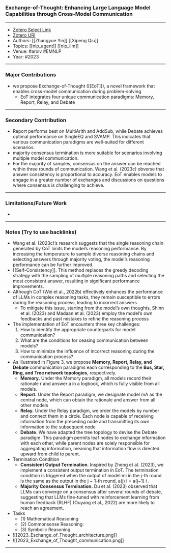 ### Exchange-of-Thought: Enhancing Large Language Model Capabilities through Cross-Model Communication
---
- [Zotero Select Link](zotero://select/groups/2480461/items/97X3273H)
- [Zotero URI](https://www.zotero.org/groups/2480461/items/97X3273H)
- Authors: [[Zhangyue Yin]] [[Xipeng Qiu]] 
- Topics: [[nlp_agent]] [[nlp_llm]]
- Venue: #arxiv #EMNLP
- Year: #2023

---
### Major Contributions
- we propose Exchange-of-Thought ([[EoT]]), a novel framework that enables cross-model communication during problem-solving
	- EoT integrates four unique communication paradigms: Memory, Report, Relay, and Debate
---
### Secondary Contribution
- Report performs best on MultiArith and AddSub, while Debate achieves optimal performance on SingleEQ and SVAMP. This indicates that various communication paradigms are well-suited for different scenarios.
- majority consensus termination is more suitable for scenarios involving multiple model communication.
- For the majority of samples, consensus on the answer can be reached within three rounds of communication. Wang et al. (2023c) obverse that answer consistency is proportional to accuracy. EoT enables models to engage in a greater number of exchanges and discussions on questions where consensus is challenging to achieve.
---
### Limitations/Future Work
- 
---
### Notes (Try to use backlinks)
- Wang et al. (2023c)’s research suggests that the single reasoning chain generated by CoT limits the model’s reasoning performance. By increasing the temperature to sample diverse reasoning chains and selecting answers through majority voting, the model’s reasoning performance can be further improved.
- [[Self-Consistency]]. This method replaces the greedy decoding strategy with the sampling of multiple reasoning paths and selecting the most consistent answer, resulting in significant performance improvements.
- Although CoT (Wei et al., 2022b) effectively enhances the performance of LLMs in complex reasoning tasks, they remain susceptible to errors during the reasoning process, leading to incorrect answers
	- To mitigate this issue, starting from the model’s own thoughts, Shinn et al. (2023) and Madaan et al. (2023) employ the model’s own feedbacks and past mistakes to refine the reasoning process
- The implementation of EoT encounters three key challenges: 
	1. How to identify the appropriate counterparts for model communication? 
	2. What are the conditions for ceasing communication between models? 
	3. How to minimize the influence of incorrect reasoning during the communication process?
- As illustrated in Figure 3, we propose **Memory, Report, Relay, and Debate** communication paradigms each corresponding to the **Bus, Star, Ring, and Tree network topologies**, respectively.
	- **Memory.** Under the Memory paradigm, all models record their rationale r and answer a in a logbook, which is fully visible from all models.
	- **Report.** Under the Report paradigm, we designate model mA as the central node, which can obtain the rationale and answer from all other models
	- **Relay.** Under the Relay paradigm, we order the models by number and connect them in a circle. Each node is capable of receiving information from the preceding node and transmitting its own information to the subsequent node
	- **Debate**. We have adapted the tree topology to devise the Debate paradigm. This paradigm permits leaf nodes to exchange information with each other, while parent nodes are solely responsible for aggregating information, meaning that information flow is directed upward from child to parent.
- Termination Condition
	- **Consistent Output Termination**. Inspired by Zheng et al. (2023), we implement a consistent output termination in EoT. The termination condition is triggered when the output of model mi in the j-th round is the same as the output in the j − 1-th round, a(j) i = a(j−1) i .
	- **Majority Consensus Termination.** Du et al. (2023) observed that LLMs can converge on a consensus after several rounds of debate, suggesting that LLMs fine-tuned with reinforcement learning from human feedback (RLHF) (Ouyang et al., 2022) are more likely to reach an agreement.
- Tasks
	- (1) Mathematical Reasoning
	- (2) Commonsense Reasoning:
	- (3) Symbolic Reasoning
- ![[2023_Eschange_of_Thought_architecture.png]]
- ![[2023_Exchange_of_Thought_communication.png]]
---
